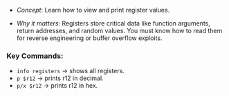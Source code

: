 - *Concept*: Learn how to view and print register values.

- *Why it matters*: Registers store critical data like function arguments, return addresses, and random values. You must know how to read them for reverse engineering or buffer overflow exploits.

### Key Commands:

- `info registers` → shows all registers.
- `p $r12` → prints r12 in decimal.
- `p/x $r12` → prints r12 in hex.
